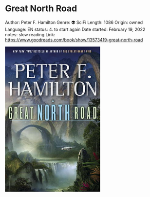 # Great North Road

Author: Peter F. Hamilton
Genre: 👽 SciFi
Length: 1086
Origin: owned
Language: EN
status: 4. to start again
Date started: February 19, 2022
notes: slow reading
Link: https://www.goodreads.com/book/show/13573419-great-north-road

![Untitled](Great%20North%20Road%2006db86b1da5c4689ad6d6fe4883d33f2/Untitled.png)